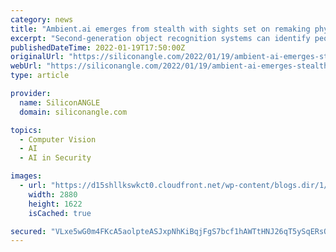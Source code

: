 ```yaml
---
category: news
title: "Ambient.ai emerges from stealth with sights set on remaking physical security"
excerpt: "Second-generation object recognition systems can identify people and things but lack context for observed behavior. In contrast, Ambient.ai’s technology understands the context of the scene and ..."
publishedDateTime: 2022-01-19T17:50:00Z
originalUrl: "https://siliconangle.com/2022/01/19/ambient-ai-emerges-stealth-sights-set-remaking-physical-security/"
webUrl: "https://siliconangle.com/2022/01/19/ambient-ai-emerges-stealth-sights-set-remaking-physical-security/"
type: article

provider:
  name: SiliconANGLE
  domain: siliconangle.com

topics:
  - Computer Vision
  - AI
  - AI in Security

images:
  - url: "https://d15shllkswkct0.cloudfront.net/wp-content/blogs.dir/1/files/2022/01/poster3.jpg"
    width: 2880
    height: 1622
    isCached: true

secured: "VLxe5wG0m4FKcA5aolpteASJxpNhKiBqjFgS7bcf1hAWTtHNJ26qT5ySqERsO/5Bnr9ZQM9XeWjrwkvTBWHLhwsCnXsgr/FsiM99DU7bgY5XY8eCo/z9fDZ+26WYIVwtm+dGd5lBtlml0a3Ez4+N/0NK/GHajWTD9XJ/phZT09HbbAF7iXDVqWGoPWwk3KJ/hJRFTjp85+E8H8UkOS2VXdV+VDGHqdtzk9Sq+0AukTM7XkEdYBbtypzAPntRkyjOZ48x9GSV3z+wZ09chL52UEyDLppvq8W5uzeEVGszVc4nSRpq1oaV63mrYmZJRr1nIq9E4r7nGPC57NVBP0cllegK29AGAJWr2u3ZGzu7Kek=;CXjAMluyCVt2uH47ZsYFEA=="
---
```


